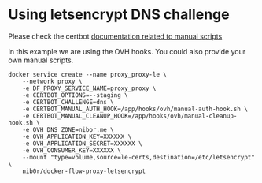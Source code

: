 # Using letsencrypt DNS challenge

Please check the certbot [documentation related to manual scripts](https://certbot.eff.org/docs/using.html#pre-and-post-validation-hooks)

In this example we are using the OVH hooks. You could also provide your own manual scripts.

```
docker service create --name proxy_proxy-le \
	--network proxy \
	-e DF_PROXY_SERVICE_NAME=proxy_proxy \
	-e CERTBOT_OPTIONS=--staging \
	-e CERTBOT_CHALLENGE=dns \
    -e CERTBOT_MANUAL_AUTH_HOOK=/app/hooks/ovh/manual-auth-hook.sh \
    -e CERTBOT_MANUAL_CLEANUP_HOOK=/app/hooks/ovh/manual-cleanup-hook.sh \
    -e OVH_DNS_ZONE=nibor.me \
    -e OVH_APPLICATION_KEY=XXXXXX \
    -e OVH_APPLICATION_SECRET=XXXXXX \
    -e OVH_CONSUMER_KEY=XXXXXX \
	--mount "type=volume,source=le-certs,destination=/etc/letsencrypt" \
	nib0r/docker-flow-proxy-letsencrypt
```





